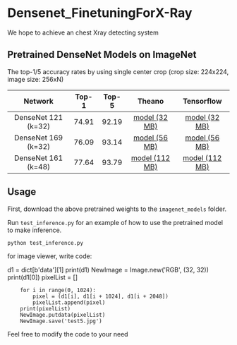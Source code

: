 # Densenet_FinetuningForX-Ray

We hope to achieve an chest Xray detecting system

## Pretrained DenseNet Models on ImageNet

The top-1/5 accuracy rates by using single center crop (crop size: 224x224, image size: 256xN)

Network|Top-1|Top-5|Theano|Tensorflow
:---:|:---:|:---:|:---:|:---:
DenseNet 121 (k=32)| 74.91| 92.19| [model (32  MB)](https://drive.google.com/open?id=0Byy2AcGyEVxfMlRYb3YzV210VzQ)| [model (32 MB)](https://drive.google.com/open?id=0Byy2AcGyEVxfSTA4SHJVOHNuTXc)
DenseNet 169 (k=32)| 76.09| 93.14| [model (56  MB)](https://drive.google.com/open?id=0Byy2AcGyEVxfN0d3T1F1MXg0NlU)| [model (56 MB)](https://drive.google.com/open?id=0Byy2AcGyEVxfSEc5UC1ROUFJdmM)
DenseNet 161 (k=48)| 77.64| 93.79| [model (112 MB)](https://drive.google.com/open?id=0Byy2AcGyEVxfVnlCMlBGTDR3RGs)| [model (112 MB)](https://drive.google.com/open?id=0Byy2AcGyEVxfUDZwVjU2cFNidTA)

## Usage

First, download the above pretrained weights to the `imagenet_models` folder.

Run `test_inference.py` for an example of how to use the pretrained model to make inference.

```
python test_inference.py
```



for image viewer, write code:



d1 = dict[b'data'][1]
        print(d1)
        NewImage = Image.new('RGB', (32, 32))
        print(d1[0])
        pixelList = []

        for i in range(0, 1024):
            pixel = (d1[i], d1[i + 1024], d1[i + 2048])
            pixelList.append(pixel)
        print(pixelList)
        NewImage.putdata(pixelList)
        NewImage.save('test5.jpg')
        
Feel free to modify the code to your need  
